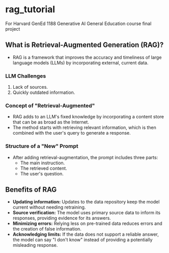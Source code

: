# rag_tutorial
For Harvard GenEd 1188 Generative AI General Education course final project

## What is Retrieval-Augmented Generation (RAG)?

* RAG is a framework that improves the accuracy and timeliness of large language models (LLMs) by incorporating external, current data.

### LLM Challenges
1. Lack of sources.
2. Quickly outdated information.

### Concept of "Retrieval-Augmented"
* RAG adds to an LLM's fixed knowledge by incorporating a content store that can be as broad as the Internet.
* The method starts with retrieving relevant information, which is then combined with the user's query to generate a response.

### Structure of a "New" Prompt
* After adding retrieval-augmentation, the prompt includes three parts:
  * The main instruction.
  * The retrieved content.
  * The user's question.

## Benefits of RAG
* **Updating information:** Updates to the data repository keep the model current without needing retraining.
* **Source verification:** The model uses primary source data to inform its responses, providing evidence for its answers.
* **Minimizing errors:** Relying less on pre-trained data reduces errors and the creation of false information.
* **Acknowledging limits:** If the data does not support a reliable answer, the model can say "I don't know" instead of providing a potentially misleading response.
